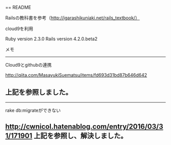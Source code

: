== README

Railsの教科書を参考（http://igarashikuniaki.net/rails_textbook/）

cloud9を利用


Ruby version 2.3.0
Rails version 4.2.0.beta2




メモ




--------------------------------------------------------------
Cloud9とgithubの連携

http://qiita.com/MasayukiSuematsu/items/fd693d31bd87b646d642

上記を参照しました。
--------------------------------------------------------------

--------------------------------------------------------------
rake db:migrateができない

http://cwnicol.hatenablog.com/entry/2016/03/31/171901
上記を参照し、解決しました。
--------------------------------------------------------------


